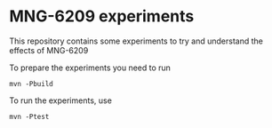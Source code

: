 # MNG-6209 experiments

This repository contains some experiments to try and understand the effects of MNG-6209

To prepare the experiments you need to run

```
mvn -Pbuild
```

To run the experiments, use

```
mvn -Ptest
```

